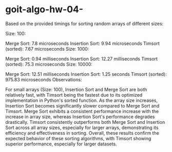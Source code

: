 # goit-algo-hw-04-

Based on the provided timings for sorting random arrays of different sizes:

Size: 100:

Merge Sort: 7.8 microseconds
Insertion Sort: 9.94 microseconds
Timsort (sorted): 7.67 microseconds
Size: 1000:

Merge Sort: 0.94 milliseconds
Insertion Sort: 12.27 milliseconds
Timsort (sorted): 75.3 microseconds
Size: 10000:

Merge Sort: 12.51 milliseconds
Insertion Sort: 1.25 seconds
Timsort (sorted): 975.83 microseconds
Observations:

For small arrays (Size: 100), Insertion Sort and Merge Sort are both relatively fast, with Timsort being the fastest due to its optimized implementation in Python's sorted function.
As the array size increases, Insertion Sort becomes significantly slower compared to Merge Sort and Timsort.
Merge Sort exhibits a consistent performance increase with the increase in array size, whereas Insertion Sort's performance degrades drastically.
Timsort consistently outperforms both Merge Sort and Insertion Sort across all array sizes, especially for larger arrays, demonstrating its efficiency and effectiveness in sorting.
Overall, these results confirm the expected behavior of these sorting algorithms, with Timsort showing superior performance, especially for larger datasets.
